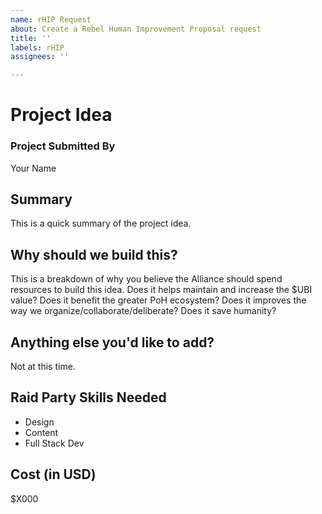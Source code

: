 ```yaml
---
name: rHIP Request
about: Create a Rebel Human Improvement Proposal request
title: ''
labels: rHIP
assignees: ''

---
```


# Project Idea

### Project Submitted By

Your Name

## Summary

This is a quick summary of the project idea.

## Why should we build this?

This is a breakdown of why you believe the Alliance should spend resources to build this idea. Does it helps maintain and increase the $UBI value? Does it benefit the greater PoH ecosystem? Does it improves the way we organize/collaborate/deliberate? Does it save humanity?

## Anything else you'd like to add?

Not at this time.

## Raid Party Skills Needed

- Design
- Content
- Full Stack Dev

## Cost (in USD)

\$X000
